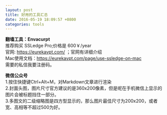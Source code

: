 ```yaml
---
layout: post
title: 好用的工具汇总
date: 2016-05-19 18:09:57 +0800
categories: tools
---
```

**翻墙工具：Envacurpt**  
推荐购买 SSLedge Pro;价格是 600￥/year   
官网: https://eurekavpt.com/ ；官网有详细介绍    
Mac使用文档：https://eurekavpt.com/page/use-ssledge-on-mac       
需要的私信我要注册码。



**微信公众号**   
1.按住快捷键Ctrl+Alt+M，对Markdown文章进行渲染   
2.封面头图，图片尺寸官方建议的是360x200像素，但是呢在手机微信上显示的图片会被标题挡住一部分。   
3.多图文的二级缩略图是四方型显示的，那么图片最佳尺寸为200x200，或者宽、高相等不超过500为好。
